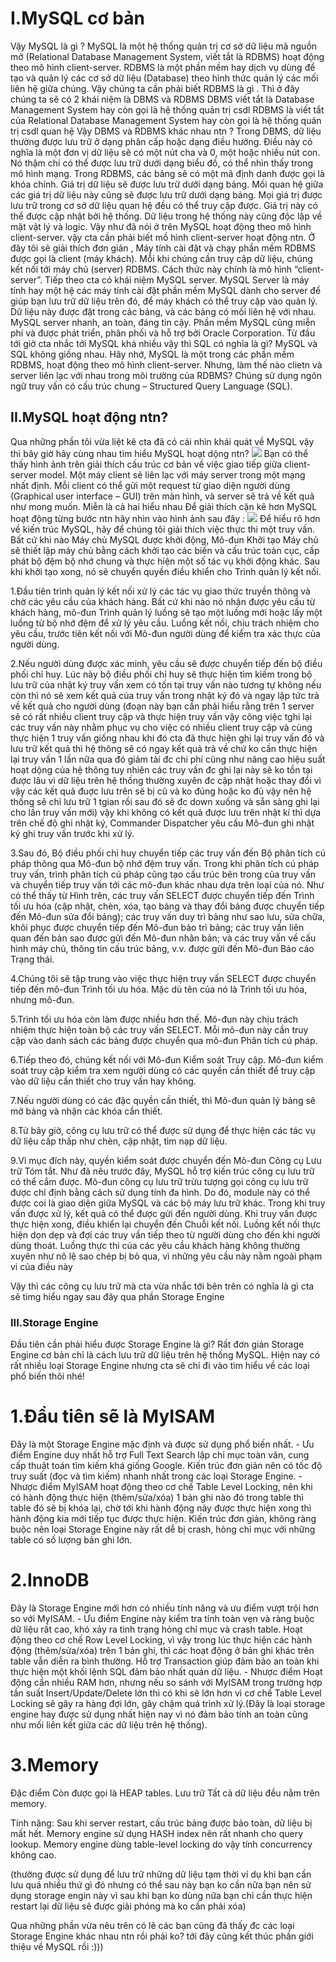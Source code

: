 # I.MySQL cơ bản
Vậy MySQL là gì ?
MySQL là một hệ thống quản trị cơ sở dữ liệu mã nguồn mở (Relational Database Management System, viết tắt là RDBMS) hoạt động theo mô hình client-server. RDBMS là một phần mềm hay dịch vụ dùng để tạo và quản lý các cơ sở dữ liệu (Database) theo hình thức quản lý các mối liên hệ giữa chúng.
Vậy chúng ta cần phải biết RDBMS là gì . Thì ở đây chúng ta sẽ có 2 khái niệm là DBMS và RDBMS
DBMS viết tắt là Database Management System hay còn gọi là hệ thống quản trị csdl
RDBMS là viết tắt của Relational Database Management System hay còn gọi là hệ thống quản trị csdl quan hệ
Vậy DBMS và RDBMS khác nhau ntn ?
Trong DBMS, dữ liệu thường được lưu trữ ở dạng phân cấp hoặc dạng điều hướng. Điều này có nghĩa là một đơn vị dữ liệu sẽ có một nút cha và 0, một hoặc nhiều nút con. Nó thậm chí có thể được lưu trữ dưới dạng biểu đồ, có thể nhìn thấy trong mô hình mạng.
Trong RDBMS, các bảng sẽ có một mã định danh được gọi là khóa chính. Giá trị dữ liệu sẽ được lưu trữ dưới dạng bảng. Mối quan hệ giữa các giá trị dữ liệu này cũng sẽ được lưu trữ dưới dạng bảng. Mọi giá trị được lưu trữ trong cơ sở dữ liệu quan hệ đều có thể truy cập được. Giá trị này có thể được cập nhật bởi hệ thống. Dữ liệu trong hệ thống này cũng độc lập về mặt vật lý và logic.
Vậy như đã nói ở trên MySQL hoạt động theo mô hình client-server. vậy cta cần phải biết mồ hình client-server hoạt động ntn. Ở đây tôi sẽ giải thích đơn giản , Máy tính cài đặt và chạy phần mềm RDBMS được gọi là client (máy khách). Mỗi khi chúng cần truy cập dữ liệu, chúng kết nối tới máy chủ (server) RDBMS. Cách thức này chính là mô hình “client-server”.
Tiếp theo cta có khái niệm MySQL server. MySQL Server là máy tính hay một hệ các máy tính cài đặt phần mềm MySQL dành cho server để giúp bạn lưu trữ dữ liệu trên đó, để máy khách có thể truy cập vào quản lý. Dữ liệu này được đặt trong các bảng, và các bảng có mối liên hệ với nhau. MySQL server nhanh, an toàn, đáng tin cậy. Phần mềm MySQL cũng miễn phí và được phát triển, phân phối và hỗ trợ bởi Oracle Corporation.
Từ đầu tới giờ cta nhắc tới MySQL khá nhiều vậy thì SQL có nghĩa là gì? MySQL và SQL không giống nhau. Hãy nhớ, MySQL là một trong các phần mềm RDBMS, hoạt động theo mô hình client-server. Nhưng, làm thế nào clietn và server liên lạc với nhau trong môi trường của RDBMS? Chúng sử dụng ngôn ngữ truy vấn có cấu trúc chung – Structured Query Language (SQL).
## II.MySQL hoạt động ntn?
Qua những phần tôi vừa liệt kê cta đã có cái nhìn khái quát về MySQL vậy thì bây giờ hãy cùng nhau tìm hiểu MySQL hoạt dộng ntn?
<img src="https://www.hostinger.vn/huong-dan/wp-content/uploads/sites/10/2019/05/mysql-hoat-dong-nhu-the-nao.jpg">
Bạn có thể thấy hình ảnh trên giải thích cấu trúc cơ bản về việc giao tiếp giữa client-server model. Một máy client sẽ liên lạc với máy server trong một mạng nhất định. Mỗi client có thể gửi một request từ giao diện người dùng (Graphical user interface – GUI) trên màn hình, và server sẽ trả về kết quả như mong muốn. Miễn là cả hai hiểu nhau
Để giải thích cặn kẽ hơn MySQL hoạt động từng bước ntn hãy nhìn vào hình ảnh sau đây :
<img src="https://www.researchgate.net/profile/Nihal_Dindar/publication/228888034/figure/fig7/AS:300683292102667@1448699891986/High-level-view-of-MySQL-modules9.png">
Để hiểu rõ hơn về kiến ​​trúc MySQL, hãy để chúng tôi giải thích việc thực thi một truy vấn. Bất cứ khi nào Máy chủ MySQL được khởi động, Mô-đun Khởi tạo Máy chủ sẽ thiết lập máy chủ bằng cách khởi tạo các biến và cấu trúc toàn cục, cấp phát bộ đệm bộ nhớ chung và thực hiện một số tác vụ khởi động khác. Sau khi khởi tạo xong, nó sẽ chuyển quyền điều khiển cho Trình quản lý kết nối.

1.Đầu tiên trình quản lý kết nối xử lý các tác vụ giao thức truyền thông và chờ các yêu cầu của khách hàng. Bất cứ khi nào nó nhận được yêu cầu từ khách hàng, mô-đun Trình quản lý luồng sẽ tạo một luồng mới hoặc lấy một luồng từ bộ nhớ đệm để xử lý yêu cầu. Luồng kết nối, chịu trách nhiệm cho yêu cầu, trước tiên kết nối với Mô-đun người dùng để kiểm tra xác thực của người dùng.

2.Nếu người dùng được xác minh, yêu cầu sẽ được chuyển tiếp đến bộ điều phối chỉ huy. Lúc này bộ điều phối chỉ huy sẽ thực hiện tìm kiếm trong bộ lưu trữ của nhật ký truy vấn xem có tốn tại truy vấn nào tương tự không nếu còn thì nó sẽ xem kết quả của truy vấn trong nhật ký đó và ngay lập tức trả về kết quả cho người dùng (đoạn này bạn cần phải hiểu rằng trên 1 server sẽ có rất nhiều client truy cập và thực hiện truy vấn vậy công việc tghi lại các truy vấn này nhằm phục vụ cho việc có nhiều client truy cập và cùng thực hiện 1 truy vấn giống nhau khi đó cta đã thực hiện ghi lại truy vấn đó và lưu trữ kết quả thì hệ thông sẽ có ngay kết quả trả về chứ ko cần thực hiện lại truy vấn 1 lần nữa qua đó giảm tải đc chi phí cũng như nâng cao hiệu suất hoạt dộng của hệ thông tuy nhiên các truy vấn đc ghi lại này sẽ ko tồn tại được lâu vì dữ liệu trên hệ thống thường xuyên đc cập nhật hoặc thay đổi vì vậy các kết quả đuợc lưu trên sẽ bị cũ và ko đúng hoặc ko đủ vậy nên hệ thống sẽ chỉ lưu trữ 1 tgian rồi sau đó sẽ đc down xuống và sẵn sàng ghi lại cho lần truy vấn mới) vậy khi không có kết quả được lưu trên nhật kí thì dựa trên chế độ ghi nhật ký, Commander Dispatcher yêu cầu Mô-đun ghi nhật ký ghi truy vấn trước khi xử lý.

3.Sau đó, Bộ điều phối chỉ huy chuyển tiếp các truy vấn đến Bộ phân tích cú pháp thông qua Mô-đun bộ nhớ đệm truy vấn. Trong khi phân tích cú pháp truy vấn, trình phân tích cú pháp cũng tạo cấu trúc bên trong của truy vấn và chuyển tiếp truy vấn tới các mô-đun khác nhau dựa trên loại của nó. Như có thể thấy từ Hình trên, các truy vấn SELECT được chuyển tiếp đến Trình tối ưu hóa (cập nhật, chèn, xóa, tạo bảng và thay đổi bảng được chuyển tiếp đến Mô-đun sửa đổi bảng); các truy vấn duy trì bảng như sao lưu, sửa chữa, khôi phục được chuyển tiếp đến Mô-đun bảo trì bảng; các truy vấn liên quan đến bản sao được gửi đến Mô-đun nhân bản; và các truy vấn về cấu hình máy chủ, thông tin cấu trúc bảng, v.v. được gửi đến Mô-đun Báo cáo Trạng thái.

4.Chúng tôi sẽ tập trung vào việc thực hiện truy vấn SELECT được chuyển tiếp đến mô-đun Trình tối ưu hóa. Mặc dù tên của nó là Trình tối ưu hóa, nhưng mô-đun.

5.Trình tối ưu hóa còn làm được nhiều hơn thế. Mô-đun này chịu trách nhiệm thực hiện toàn bộ các truy vấn SELECT. Mỗi mô-đun này cần truy cập vào danh sách các bảng được chuyển qua mô-đun Phân tích cú pháp.

6.Tiếp theo đó, chúng kết nối với Mô-đun Kiểm soát Truy cập. Mô-đun kiểm soát truy cập kiểm tra xem người dùng có các quyền cần thiết để truy cập vào dữ liệu cần thiết cho truy vấn hay không.

7.Nếu người dùng có các đặc quyền cần thiết, thì Mô-đun quản lý bảng sẽ mở bảng và nhận các khóa cần thiết.

8.Từ bây giờ, công cụ lưu trữ có thể được sử dụng để thực hiện các tác vụ dữ liệu cấp thấp như chèn, cập nhật, tìm nạp dữ liệu.

9.Vì mục đích này, quyền kiểm soát được chuyển đến Mô-đun Công cụ Lưu trữ Tóm tắt. Như đã nêu trước đây, MySQL hỗ trợ kiến ​​trúc công cụ lưu trữ có thể cắm được. Mô-đun công cụ lưu trữ trừu tượng gọi công cụ lưu trữ được chỉ định bằng cách sử dụng tính đa hình. Do đó, module này có thể được coi là giao diện giữa MySQL và các bộ máy lưu trữ khác. Trong khi truy vấn được xử lý, kết quả có thể được gửi đến người dùng. Khi truy vấn được thực hiện xong, điều khiển lại chuyển đến Chuỗi kết nối. Luồng kết nối thực hiện dọn dẹp và đợi các truy vấn tiếp theo từ người dùng cho đến khi người dùng thoát. Luồng thực thi của các yêu cầu khách hàng không thường xuyên như nô lệ sao chép bị bỏ qua, vì những yêu cầu này nằm ngoài phạm vi của điều này

Vậy thì các công cụ lưu trữ mà cta vừa nhắc tới bên trên có nghĩa là gì cta sẽ timg hiểu ngay sau đây qua phần Storage Engine
### III.Storage Engine
Đầu tiên cần phải hiểu được Storage Engine là gì? Rất đơn giản Storage Engine cơ bản chỉ là cách lưu trữ dữ liệu trên hệ thống MySQL.
Hiện nay có rất nhiều loại Storage Engine nhưng cta sẽ chỉ đi vào tìm hiểu về các loại phổ biến thôi nhé!
# 1.Đầu tiên sẽ là MyISAM
Đây là một Storage Engine mặc định và được sử dụng phổ biến nhất. - Ưu điểm Engine duy nhất hỗ trợ Full Text Search lập chỉ mục toàn văn, cung cấp thuật toán tìm kiếm khá giống Google. Kiến trúc đơn giản nên có tốc độ truy suất (đọc và tìm kiếm) nhanh nhất trong các loại Storage Engine. - Nhược điểm MyISAM hoạt động theo cơ chế Table Level Locking, nên khi có hành động thực hiện (thêm/sửa/xóa) 1 bản ghi nào đó trong table thì table đó sẽ bị khóa lại, chờ tới khi hành động này được thực hiện xong thì hành động kia mới tiếp tục được thực hiện. Kiến trúc đơn giản, không ràng buộc nên loại Storage Engine này rất dễ bị crash, hỏng chỉ mục với những table có số lượng bản ghi lớn.
# 2.InnoDB
Đây là Storage Engine mới hơn có nhiều tính năng và ưu điểm vượt trội hơn so với MyISAM. - Ưu điểm Engine này kiểm tra tính toàn vẹn và ràng buộc dữ liệu rất cao, khó xảy ra tình trạng hỏng chỉ mục và crash table. Hoạt động theo cơ chế Row Level Locking, vì vậy trong lúc thực hiện các hành động (thêm/sửa/xóa) trên 1 bản ghi, thì các hoạt động ở bản ghi khác trên table vẫn diễn ra bình thường. Hỗ trợ Transaction giúp đảm bảo an toàn khi thực hiện một khối lệnh SQL đảm bảo nhất quán dữ liệu. - Nhược điểm Hoạt động cần nhiều RAM hơn, nhưng nếu so sánh với MyISAM trong trường hợp tần suất Insert/Update/Delete lớn thì có khi sẽ lớn hơn vì cơ chế Table Level Locking sẽ gây ra hàng đợi lớn, gây chậm quá trình xử lý.(Đây là loại storage engine hay được sử dụng nhất hiện nay vì nó đảm bảo tính an toàn cũng như mối liên kết giữa các dữ liệu trên hệ thống).
# 3.Memory
Đặc điểm
Còn được gọi là HEAP tables.
Lưu trữ
Tất cả dữ liệu đều nằm trên memory.

Tính năng:
Sau khi server restart, cấu trúc bảng được bảo toàn, dữ liệu bị mất hết.
Memory engine sử dụng HASH index nên rất nhanh cho query lookup.
Memory engine dùng table-level locking do vậy tính concurrency không cao.

(thường được sử dụng để lưu trữ những dữ liệu tạm thời ví dụ khi bạn cần lưu quá nhiều thứ gì đó nhưng có thể sau này bạn ko cần nữa bạn nên sử dụng storage engin này vì sau khi bạn ko dùng nữa bạn chỉ cần thực hiện restart lại dữ liệu sẽ được giải phóng mà ko cần phải xóa)

Qua những phần vừa nêu trên có lẽ các bạn cũng đã thấy đc các loại Storage Engine khác nhau ntn rồi phải ko? tới đây cũng kết thúc phần giới thiệu về MySQL rồi :)))
